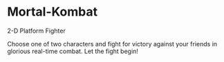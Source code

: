 # Mortal-Kombat
2-D Platform Fighter

Choose one of two characters and fight for victory against your friends in glorious real-time combat.
Let the fight begin!
